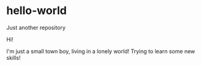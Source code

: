 # hello-world
Just another repository

Hi!

I'm just a small town boy, living in a lonely world!
Trying to learn some new skills!
